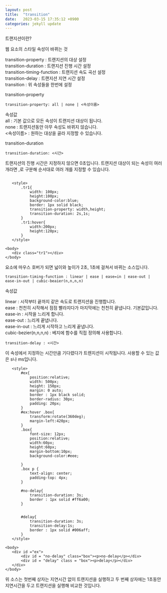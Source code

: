 ```yaml
---
layout: post
title:  "transition"
date:   2023-03-15 17:35:12 +0900
categories: jekyll update
---
```


트랜지션이란?

웹 요소의 스타일 속성이 바뀌는 것 

transition-property : 트랜지션의 대상 설정  
transition-duration : 트랜지션 진행 시간 설정  
transition-timing-function : 트랜지션 속도 곡선 설정  
transition-delay : 트랜지션 지연 시간 설정  
transition : 위 속성들을 한번에 설정  

transition-property  

 ```
transition-property: all | none | <속성이름>  
 ```

속성값  
all : 기본 값으로 모든 속성이 트랜지션 대상이 됩니다.  
none : 트랜지션동안 아무 속성도 바뀌지 않습니다.  
<속성이름> : 원하는 대상을 골라 지정할 수 있습니다.    

transition-duration  

 ```
transition-duration: <시간>
 ```

트랜지션의 진행 시간은 지정하지 않으면 0초입니다. 트랜지션 대상이 되는 속성이 여러개라면 ,로 구분해 순서대로 여러 개를 지정할 수 있습니다.

 ```

    <style>
        .tr1{
            width: 100px;
            height:100px;
            background-color:blue;
            border: 1px solid black;
            transition-property: width,height;
            transition-duration: 2s,1s;
        }
        .tr1:hover{
            width:200px;
            height:120px;
        }
    </style>

<body>
    <div class="tr1"></div>
</body>
 ```
요소에 마우스 호버가 되면 넓이와 높이가 2초, 1초에 걸쳐서 바뀌는 소스입니다.

 ```
transition-timing-function : linear | ease | ease=in | ease-out | ease-in-out | cubic-beaier(n,n,n,n)
 ```
속성값  

linear : 시작부터 끝까지 같은 속도로 트랜지션을 진행합니다.   
ease : 천천히 시작해서 점점 빨라지다가 마지막에는 천천히 끝냅니다. 기본값입니다.  
ease-in : 시작을 느리게 합니다.  
ease-out : 느리게 끝냅니다.  
ease-in-out : 느리게 시작하고 느리게 끝냅니다.  
cubic-bezier(n,n,n,n) : 베지에 함수를 직접 정의해 사용합니다.  

  ```
 transition-delay : <시간>
  ```  
이 속성에서 지정하는 시간만큼 기다렸다가 트렌지션이 시작됩니다.
사용할 수 있는 값은 s나 ms입니다.

 ```
    <style>
        #ex{
            position:relative;
            width: 500px;
            height: 150px;
            margin: 0 auto;
            border : 1px black solid;
            border-radius: 30px;
            padding: 20px;
        }
        #ex:hover .box{
            transform:rotate(360deg);
            margin-left:420px;
        }
        .box{
            font-size: 12px;
            position:relative;
            width:60px;
            height:60px;
            margin-bottom:10px;
            background-color:#eee;

        }
        .box p {
            text-align: center;
            padding-top: 4px;
        }

        #no-delay{
            transition-duration: 3s;
            border : 1px solid #ff6a00;
        }

        
        #delay{
            transition-duration: 3s;
            transition-delay:1s;
            border : 1px solid #006aff;
        }
    </style>

<body>
    <div id ="ex">
        <div id = "no-delay" class="box"><p>no-delay</p></div>
        <div id = "delay" class = "box"><p>delay</p></div>
    </div>
</body>
 ```
 위 소스는 첫번째 상자는 지연시간 없이 트랜지션을 실행하고 두 번째 상자에는 1초동안 지연시간을 두고 트랜지션을 실행해 비교한 것입니다.

